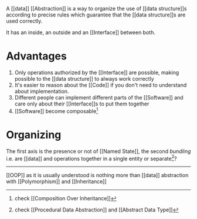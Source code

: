 A [[data]] [[Abstraction]] is a way to organize the use of [[data structure]]s according to precise rules which guarantee that the [[data structure]]s are used correctly.

It has an inside, an outside and an [[Interface]] between both.

# Advantages

1. Only operations authorized by the [[Interface]] are possible, making possible to the [[data structure]] to always work correctly
2. It's easier to reason about the [[Code]] if you don't need to understand about implementation.
3. Different people can implement different parts of the [[Software]] and care only about their [[Interface]]s to put them together
4. [[Software]] become composable[^1]

# Organizing

The first axis is the presence or not of [[Named State]], the second _bundling_ i.e. are [[data]] and operations together in a single entity or separate[^2]?

---

[[OOP]] as it is usually understood is nothing more than [[data]] abstraction with [[Polymorphism]] and [[Inheritance]]

[^1]: check [[Composition Over Inheritance]]
[^2]: check [[Procedural Data Abstraction]] and [[Abstract Data Type]]